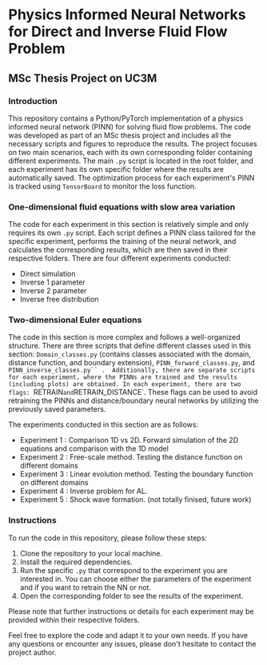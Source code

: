 # Physics Informed Neural Networks for Direct and Inverse Fluid Flow Problem
## MSc Thesis Project on UC3M
### Introduction 
This repository contains a Python/PyTorch implementation of a physics informed neural network (PINN) for solving fluid flow problems.
The code was developed as part of an MSc thesis project and includes all the necessary scripts and figures to reproduce the results. 
The project focuses on two main scenarios, each with its own corresponding folder containing different experiments. 
The main `.py` script is located in the root folder, and each experiment has its own specific folder where the results are automatically saved. 
The optimization process for each experiment's PINN is tracked using `TensorBoard` to monitor the loss function.
### One-dimensional fluid equations with slow area variation 
The code for each experiment in this section is relatively simple and only requires its own `.py` script.
Each script defines a PINN class tailored for the specific experiment, performs the training of the neural network, 
and calculates the corresponding results, which are then saved in their respective folders. 
There are four different experiments conducted:
+ Direct simulation
+ Inverse 1 parameter
+ Inverse 2 parameter
+ Inverse free distribution
### Two-dimensional Euler equations  
The code in this section is more complex and follows a well-organized structure. 
There are three scripts that define different classes used in this section: `Domain_classes.py` (contains classes associated with the domain,
distance function, and boundary extension), `PINN_forward_classes.py`, and `PINN_inverse_classes.py`` . 
Additionally, there are separate scripts for each experiment, where the PINNs are trained and the results (including plots) are obtained.
In each experiment, there are two flags: `RETRAIN` and `RETRAIN_DISTANCE`.
These flags can be used to avoid retraining the PINNs and distance/boundary neural networks by utilizing the previously saved parameters.

The experiments conducted in this section are as follows:
+ Experiment 1 : Comparison 1D vs 2D. Forward simulation of the 2D equations and comparison with the 1D model
+ Experiment 2 : Free-scale method. Testing the distance function on different domains 
+ Experiment 3 : Linear evolution method. Testing the boundary function on different domains
+ Experiment 4 : Inverse problem for AL.
+ Experiment 5 : Shock wave formation. (not totally finised, future work)
### Instructions 
To run the code in this repository, please follow these steps:
1. Clone the repository to your local machine.
2. Install the required dependencies.
3. Run the specific `.py` that correspond to the experiment you are interested in. You can choose either the parameters of the experiment and if 
you want to retrain the NN or not. 
5. Open the corresponding folder to see the results of the experiment.


Please note that further instructions or details for each experiment may be provided within their respective folders.

Feel free to explore the code and adapt it to your own needs. If you have any questions or encounter any issues,
please don't hesitate to contact the project author.


